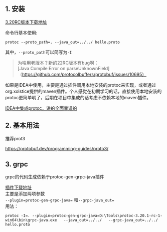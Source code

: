 ## 1. 安装

[3.20RC版本下载地址](https://github.com/protocolbuffers/protobuf/releases/tag/v3.20.1-rc1)  

命令行基本使用:  
```
protoc --proto_path=. --java_out=../../ hello.proto
```
其中，`--proto_path`可以简写为`-I`

> 为啥用老版本？新的22RC版本有bug啊：  
[Java Compile Error on parseUnknownField]（https://github.com/protocolbuffers/protobuf/issues/10695）

如果是IDEA中使用，主要是通过插件调用本地安装的protoc来实现，或者通过org.xolstice提供的maven插件。个人感觉在初期学习的话，直接使用本地安装的protoc更简单明了，后期在项目中集成的话考虑不依赖本地的maven插件。  

[IDEA中集成protoc，讲的全面靠谱的](https://w3sun.com/1287.html)

## 2. 基本用法
推荐prot3  

https://protobuf.dev/programming-guides/proto3/

## 3. grpc
grpc的代码生成依赖于protoc-gen-grpc-java插件  

[插件下载地址](https://repo.maven.apache.org/maven2/io/grpc/protoc-gen-grpc-java/)  
主要是添加两项参数  
``--plugin=protoc-gen-grpc-java=`` 和``--grpc-java_out=``  
用法：
```
protoc -I=. --plugin=protoc-gen-grpc-java=D:\Tools\protoc-3.20.1-rc-1-win64\bin\grpc-java.exe   --java_out=../../   --grpc-java_out=../../    hello.proto
```










